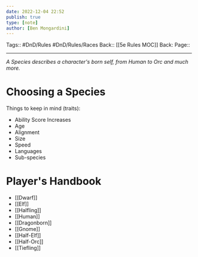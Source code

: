 ```yaml
---
date: 2022-12-04 22:52
publish: true
type: [note]
author: [Ben Mongardini]
---
```

Tags:: #DnD/Rules #DnD/Rules/Races 
Back:: [[5e Rules MOC]] 
Back: 
Page::

---
*A Species describes a character's born self, from Human to Orc and much more.*

# Choosing a Species
Things to keep in mind (traits):
- Ability Score Increases
- Age
- Alignment
- Size
- Speed
- Languages
- Sub-species

# Player's Handbook
- [[Dwarf]]
- [[Elf]]
- [[Halfling]]
- [[Human]]
- [[Dragonborn]]
- [[Gnome]]
- [[Half-Elf]]
- [[Half-Orc]]
- [[Tiefling]]

